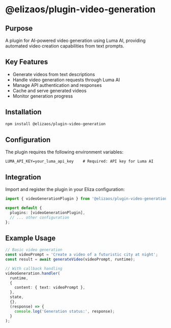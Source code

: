 # @elizaos/plugin-video-generation

## Purpose

A plugin for AI-powered video generation using Luma AI, providing automated video creation capabilities from text prompts.

## Key Features

- Generate videos from text descriptions
- Handle video generation requests through Luma AI
- Manage API authentication and responses
- Cache and serve generated videos
- Monitor generation progress

## Installation

```bash
npm install @elizaos/plugin-video-generation
```

## Configuration

The plugin requires the following environment variables:

```env
LUMA_API_KEY=your_luma_api_key    # Required: API key for Luma AI
```

## Integration

Import and register the plugin in your Eliza configuration:

```typescript
import { videoGenerationPlugin } from '@elizaos/plugin-video-generation';

export default {
  plugins: [videoGenerationPlugin],
  // ... other configuration
};
```

## Example Usage

```typescript
// Basic video generation
const videoPrompt = 'Create a video of a futuristic city at night';
const result = await generateVideo(videoPrompt, runtime);

// With callback handling
videoGeneration.handler(
  runtime,
  {
    content: { text: videoPrompt },
  },
  state,
  {},
  (response) => {
    console.log('Generation status:', response);
  }
);
```
